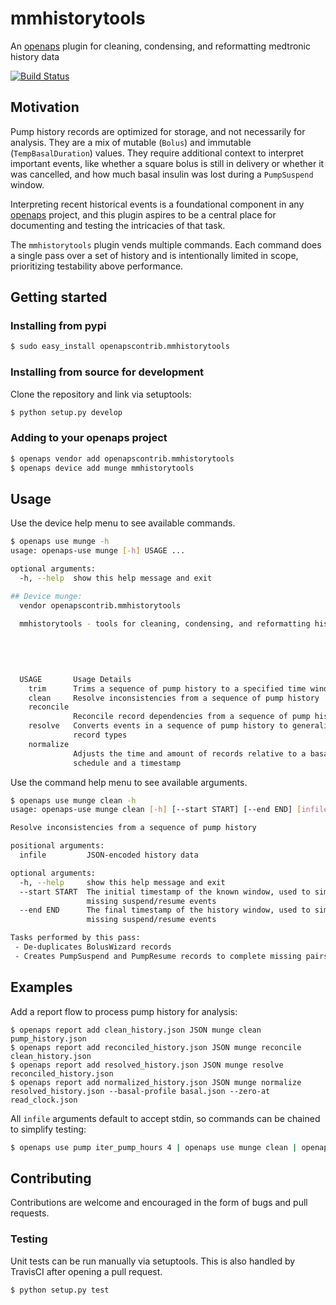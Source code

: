 # mmhistorytools
An [openaps](https://github.com/openaps/openaps) plugin for cleaning, condensing, and reformatting medtronic history data

[![Build Status](https://travis-ci.org/loudnate/openaps-mmhistorytools.svg)](https://travis-ci.org/loudnate/openaps-mmhistorytools)

## Motivation
Pump history records are optimized for storage, and not necessarily for analysis. They are a mix of mutable (`Bolus`) and immutable (`TempBasalDuration`) values. They require additional context to interpret important events, like whether a square bolus is still in delivery or whether it was cancelled, and how much basal insulin was lost during a `PumpSuspend` window.

Interpreting recent historical events is a foundational component in any [openaps](https://github.com/openaps/openaps) project, and this plugin aspires to be a central place for documenting and testing the intricacies of that task.

The `mmhistorytools` plugin vends multiple commands. Each command does a single pass over a set of history and is intentionally limited in scope, prioritizing testability above performance.

## Getting started
### Installing from pypi

```bash
$ sudo easy_install openapscontrib.mmhistorytools
```

### Installing from source for development
Clone the repository and link via setuptools:
```bash
$ python setup.py develop
```

### Adding to your openaps project
```bash
$ openaps vendor add openapscontrib.mmhistorytools
$ openaps device add munge mmhistorytools
```

## Usage
Use the device help menu to see available commands.
```bash
$ openaps use munge -h
usage: openaps-use munge [-h] USAGE ...

optional arguments:
  -h, --help  show this help message and exit

## Device munge:
  vendor openapscontrib.mmhistorytools
  
  mmhistorytools - tools for cleaning, condensing, and reformatting history data
  
  
  
      

  USAGE       Usage Details
    trim      Trims a sequence of pump history to a specified time window
    clean     Resolve inconsistencies from a sequence of pump history
    reconcile
              Reconcile record dependencies from a sequence of pump history
    resolve   Converts events in a sequence of pump history to generalized
              record types
    normalize
              Adjusts the time and amount of records relative to a basal
              schedule and a timestamp
```

Use the command help menu to see available arguments.
```bash
$ openaps use munge clean -h
usage: openaps-use munge clean [-h] [--start START] [--end END] [infile]

Resolve inconsistencies from a sequence of pump history

positional arguments:
  infile         JSON-encoded history data

optional arguments:
  -h, --help     show this help message and exit
  --start START  The initial timestamp of the known window, used to simulate
                 missing suspend/resume events
  --end END      The final timestamp of the history window, used to simulate
                 missing suspend/resume events

Tasks performed by this pass:
 - De-duplicates BolusWizard records
 - Creates PumpSuspend and PumpResume records to complete missing pairs
```

## Examples

Add a report flow to process pump history for analysis:
```
$ openaps report add clean_history.json JSON munge clean pump_history.json
$ openaps report add reconciled_history.json JSON munge reconcile clean_history.json
$ openaps report add resolved_history.json JSON munge resolve reconciled_history.json
$ openaps report add normalized_history.json JSON munge normalize resolved_history.json --basal-profile basal.json --zero-at read_clock.json
```

All `infile` arguments default to accept stdin, so commands can be chained to simplify testing:
```bash
$ openaps use pump iter_pump_hours 4 | openaps use munge clean | openaps use munge reconcile | openaps use munge resolve | openaps use munge normalize --basal-profile basal.json --zero-at read_clock.json
```

## Contributing
Contributions are welcome and encouraged in the form of bugs and pull requests.

### Testing
 
 Unit tests can be run manually via setuptools. This is also handled by TravisCI after opening a pull request.
 
 ```bash
 $ python setup.py test
 ```
